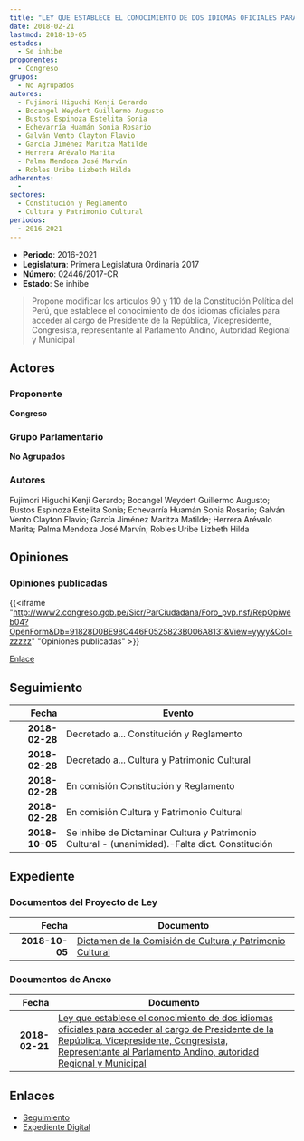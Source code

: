 ```yaml
---
title: "LEY QUE ESTABLECE EL CONOCIMIENTO DE DOS IDIOMAS OFICIALES PARA ACCEDER AL CARGO DE PRESIDENTE DE LA REPÚBLICA, VICEPRESIDENTE, CONGRESISTA, REPRESENTANTE AL PARLAMENTO ANDINO, AUTORIDAD REGIONAL Y MUNICIPAL"
date: 2018-02-21
lastmod: 2018-10-05
estados: 
  - Se inhibe
proponentes: 
  - Congreso
grupos: 
  - No Agrupados
autores: 
  - Fujimori Higuchi Kenji Gerardo
  - Bocangel Weydert Guillermo Augusto
  - Bustos Espinoza Estelita Sonia
  - Echevarría Huamán Sonia Rosario
  - Galván Vento Clayton Flavio
  - García Jiménez Maritza Matilde
  - Herrera Arévalo Marita
  - Palma Mendoza José Marvín
  - Robles Uribe Lizbeth Hilda
adherentes: 
  - 
sectores: 
  - Constitución y Reglamento
  - Cultura y Patrimonio Cultural
periodos: 
  - 2016-2021
---
```


- **Periodo**: 2016-2021
- **Legislatura**: Primera Legislatura Ordinaria 2017
- **Número**: 02446/2017-CR
- **Estado**: Se inhibe

> Propone modificar los artículos 90 y 110 de la Constitución Política del Perú, que establece el conocimiento de dos idiomas oficiales para acceder al cargo de Presidente de la República, Vicepresidente, Congresista, representante al Parlamento Andino, Autoridad Regional y Municipal


## Actores

### Proponente

**Congreso**

### Grupo Parlamentario

**No Agrupados**

### Autores

Fujimori Higuchi Kenji Gerardo; Bocangel Weydert Guillermo Augusto; Bustos Espinoza Estelita Sonia; Echevarría Huamán Sonia Rosario; Galván Vento Clayton Flavio; García Jiménez Maritza Matilde; Herrera Arévalo Marita; Palma Mendoza José Marvín; Robles Uribe Lizbeth Hilda


## Opiniones

### Opiniones publicadas

{{<iframe "http://www2.congreso.gob.pe/Sicr/ParCiudadana/Foro_pvp.nsf/RepOpiweb04?OpenForm&Db=91828D0BE98C446F0525823B006A8131&View=yyyy&Col=zzzzz" "Opiniones publicadas" >}}

[Enlace](http://www2.congreso.gob.pe/Sicr/ParCiudadana/Foro_pvp.nsf/RepOpiweb04?OpenForm&Db=91828D0BE98C446F0525823B006A8131&View=yyyy&Col=zzzzz)

## Seguimiento

| Fecha | Evento |
|------:|--------|
| **2018-02-28** | Decretado a... Constitución y Reglamento|
| **2018-02-28** | Decretado a... Cultura y Patrimonio Cultural|
| **2018-02-28** | En comisión Constitución y Reglamento|
| **2018-02-28** | En comisión Cultura y Patrimonio Cultural|
| **2018-10-05** | Se inhibe de Dictaminar Cultura y Patrimonio Cultural - (unanimidad).-Falta dict. Constitución|


## Expediente


### Documentos del Proyecto de Ley

| Fecha | Documento |
|------:|--------|
| **2018-10-05** | [Dictamen de la Comisión de Cultura y Patrimonio Cultural](http://www.leyes.congreso.gob.pe/Documentos/2016_2021/Dictamenes/Proyectos_de_Ley/02446DC05MAY20181005.PDF) |

### Documentos de Anexo

| Fecha | Documento |
|------:|--------|
| **2018-02-21** | [Ley que establece el conocimiento de dos idiomas oficiales para acceder al cargo de Presidente de la República, Vicepresidente, Congresista, Representante al Parlamento Andino, autoridad Regional y Municipal](http://www.leyes.congreso.gob.pe/Documentos/2016_2021/Proyectos_de_Ley_y_de_Resoluciones_Legislativas/PL244620180221.pdf) |

## Enlaces 

- [Seguimiento](http://www2.congreso.gob.pe/Sicr/TraDocEstProc/CLProLey2016.nsf/f7fff46988ca05b1052578e100829cc7/70f9f4555c57aed70525823b0067d756?OpenDocument)
- [Expediente Digital](http://www2.congreso.gob.pe/Sicr/TraDocEstProc/CLProLey2016.nsf/f7fff46988ca05b1052578e100829cc7/70f9f4555c57aed70525823b0067d756?OpenDocument&Click=05257FB7005EB655.eb71d0cf91d8294e05256cdf006b5706/$Body/0.1C6C)
